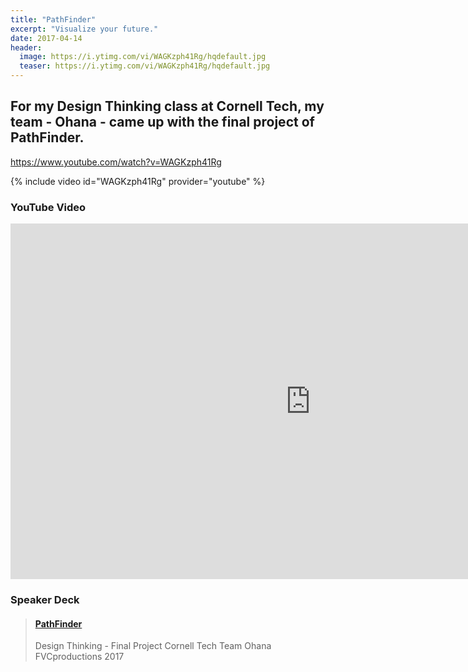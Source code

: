 ```yaml
---
title: "PathFinder"
excerpt: "Visualize your future."
date: 2017-04-14
header:
  image: https://i.ytimg.com/vi/WAGKzph41Rg/hqdefault.jpg
  teaser: https://i.ytimg.com/vi/WAGKzph41Rg/hqdefault.jpg
---
```


## For my Design Thinking class at Cornell Tech, my team - Ohana - came up with the final project of PathFinder.

https://www.youtube.com/watch?v=WAGKzph41Rg

{% include video id="WAGKzph41Rg" provider="youtube" %}

### YouTube Video

<iframe src="https://docs.google.com/presentation/d/1iXwT_7DLmWthb0U6hnaXw-9znLwW2533pzenyCPp0Pw/embed?start=false&loop=false&delayms=3000" frameborder="0" width="960" height="569" allowfullscreen="true" mozallowfullscreen="true" webkitallowfullscreen="true"></iframe>

### Speaker Deck

<blockquote class="embedly-card"><h4><a href="https://speakerdeck.com/fvcproductions/pathfinder">PathFinder</a></h4><p>Design Thinking - Final Project Cornell Tech Team Ohana FVCproductions 2017</p></blockquote>
<script async src="//cdn.embedly.com/widgets/platform.js" charset="UTF-8"></script>
